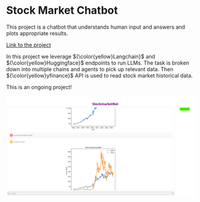 # Stock Market Chatbot

This project is a chatbot that understands human input and answers and plots appropriate results. 

[Link to the project](LLM_GenAI/StockmarketBot)

In this project we leverage ${\color{yellow}Langchain}$ and ${\color{yellow}Huggingface}$ endpoints to run LLMs. 
The task is broken down into multiple chains and agents to pick up relevant data. Then ${\color{yellow}yfinance}$ API is used to read stock market historical data.

This is an ongoing project!

<p align="center">
<img src="../images/app.png" alt="Alt text" width="800"/>
</p>
